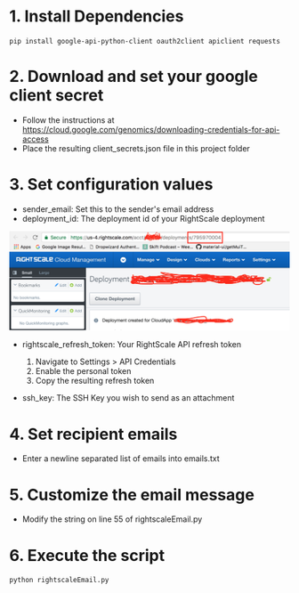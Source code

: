 # 1. Install Dependencies

```
pip install google-api-python-client oauth2client apiclient requests
```

# 2. Download and set your google client secret

- Follow the instructions at https://cloud.google.com/genomics/downloading-credentials-for-api-access
- Place the resulting client_secrets.json file in this project folder

# 3. Set configuration values

- sender_email: Set this to the sender's email address
- deployment_id: The deployment id of your RightScale deployment

![Screenshot](images/DeploymentId.png)

- rightscale_refresh_token: Your RightScale API refresh token
    1. Navigate to Settings > API Credentials
    2. Enable the personal token
    3. Copy the resulting refresh token

- ssh_key: The SSH Key you wish to send as an attachment

# 4. Set recipient emails

- Enter a newline separated list of emails into emails.txt

# 5. Customize the email message

- Modify the string on line 55 of rightscaleEmail.py

# 6. Execute the script

```
python rightscaleEmail.py
```